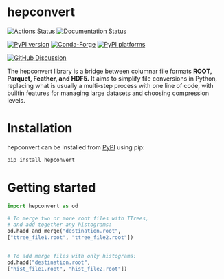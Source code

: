 # hepconvert

[![Actions Status][actions-badge]][actions-link]
[![Documentation Status][rtd-badge]][rtd-link]

[![PyPI version][pypi-version]][pypi-link]
[![Conda-Forge][conda-badge]][conda-link]
[![PyPI platforms][pypi-platforms]][pypi-link]

[![GitHub Discussion][github-discussions-badge]][github-discussions-link]

<!-- SPHINX-START -->

<!-- prettier-ignore-start -->
[actions-badge]:            https://github.com/zbilodea/hepconvert/workflows/CI/badge.svg
[actions-link]:             https://github.com/zbilodea/hepconvert/actions
[conda-badge]:              https://img.shields.io/conda/vn/conda-forge/hepconvert
[conda-link]:               https://github.com/conda-forge/hepconvert-feedstock
[github-discussions-badge]: https://img.shields.io/static/v1?label=Discussions&message=Ask&color=blue&logo=github
[github-discussions-link]:  https://github.com/zbilodea/hepconvert/discussions
[pypi-link]:                https://pypi.org/project/hepconvert/
[pypi-platforms]:           https://img.shields.io/pypi/pyversions/hepconvert
[pypi-version]:             https://img.shields.io/pypi/v/hepconvert
[rtd-badge]:                https://readthedocs.org/projects/hepconvert/badge/?version=latest
[rtd-link]:                 https://hepconvert.readthedocs.io/en/latest/

The hepconvert library is a bridge between columnar file formats **ROOT, Parquet, Feather, and HDF5.** It aims to simplify file conversions in Python, replacing what is usually a multi-step process with one line of code, with builtin features for managing large datasets and choosing compression levels.

# Installation

hepconvert can be installed from [PyPI](https://pypi.org/project/hepconvert) using pip:

```bash
pip install hepconvert
```

# Getting started

```python
import hepconvert as od

# To merge two or more root files with TTrees,
# and add together any histograms:
od.hadd_and_merge("destination.root",
["ttree_file1.root", "ttree_file2.root"])


# To add merge files with only histograms:
od.hadd("destination.root",
["hist_file1.root", "hist_file2.root"])

```


<!-- prettier-ignore-end -->
